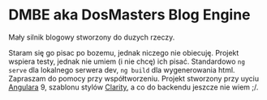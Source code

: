 # DMBE aka DosMasters Blog Engine

Mały silnik blogowy stworzony do duzych rzeczy.

Staram się go pisac po bozemu, jednak niczego nie obiecuję.
Projekt wspiera testy, jednak nie umiem (i nie chcę) ich pisać.
Standardowo `ng serve` dla lokalnego serwera dev, `ng build` dla wygenerowania html.
Zapraszam do pomocy przy współtworzeniu.
Projekt stworzony przy uyciu [Angulara](https://github.com/angular/angular-cli) 9, szablonu stylów [Clarity](https://clarity.design/), a co do backendu jeszcze nie wiem ;/.
